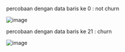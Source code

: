 percobaan dengan data baris ke 0 : not churn

![image](https://github.com/user-attachments/assets/452e7401-f573-42bf-9d1b-ddf9bf3e476d)

percobaan dengan data baris ke 21 :  churn

![image](https://github.com/user-attachments/assets/25316f63-8b26-4d3e-a478-4119edc3ee08)
